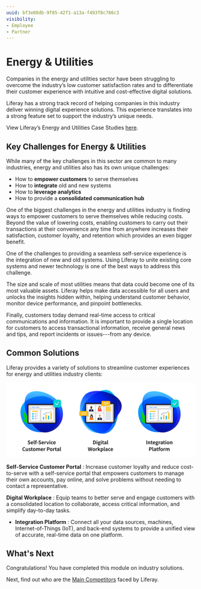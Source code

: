 ```yaml
---
uuid: bf3e08db-9f85-42f1-a13a-f493f8c786c3
visibility: 
- Employee
- Partner
---
```


# Energy & Utilities

Companies in the energy and utilities sector have been struggling to overcome the industry’s low customer satisfaction rates and to differentiate their customer experience with intuitive and cost-effective digital solutions.

Liferay has a strong track record of helping companies in this industry deliver winning digital experience solutions. This experience translates into a strong feature set to support the industry’s unique needs.

View Liferay’s Energy and Utilities Case Studies [here](https://www.liferay.com/resources/case-studies?industries=energy-utilities).

## Key Challenges for Energy & Utilities

While many of the key challenges in this sector are common to many industries, energy and utilities also has its own unique challenges:

* How to **empower customers** to serve themselves
* How to **integrate** old and new systems
* How to **leverage analytics**
* How to provide a **consolidated communication hub**

One of the biggest challenges in the energy and utilities industry is finding ways to empower customers to serve themselves while reducing costs. Beyond the value of lowering costs, enabling customers to carry out their transactions at their convenience any time from anywhere increases their satisfaction, customer loyalty, and retention which provides an even bigger benefit.

One of the challenges to providing a seamless self-service experience is the integration of new and old systems. Using Liferay to unite existing core systems and newer technology is one of the best ways to address this challenge.

The size and scale of most utilities means that data could become one of its most valuable assets. Liferay helps make data accessible for all users and unlocks the insights hidden within, helping understand customer behavior, monitor device performance, and pinpoint bottlenecks.

Finally, customers today demand real-time access to critical communications and information. It is important to provide a single location for customers to access transactional information, receive general news and tips, and report incidents or issues---from any device.

## Common Solutions

Liferay provides a variety of solutions to streamline customer experiences for energy and utilities industry clients:

![Self-service customer portals, digital workplace, and integration platform solutions work best for Energy and Utility industry clients.](./energy-and-utilities/images/01.png)

**Self-Service Customer Portal** : Increase customer loyalty and reduce cost-to-serve with a self-service portal that empowers customers to manage their own accounts, pay online, and solve problems without needing to contact a representative.

**Digital Workplace** : Equip teams to better serve and engage customers with a consolidated location to collaborate, access critical information, and simplify day-to-day tasks.

* **Integration Platform** : Connect all your data sources, machines, Internet-of-Things (IoT), and back-end systems to provide a unified view of accurate, real-time data on one platform.

## What's Next

Congratulations! You have completed this module on industry solutions. 

Next, find out who are the [Main Competitors](../competitive-landscape-and-liferay-positioning.md) faced by Liferay.
